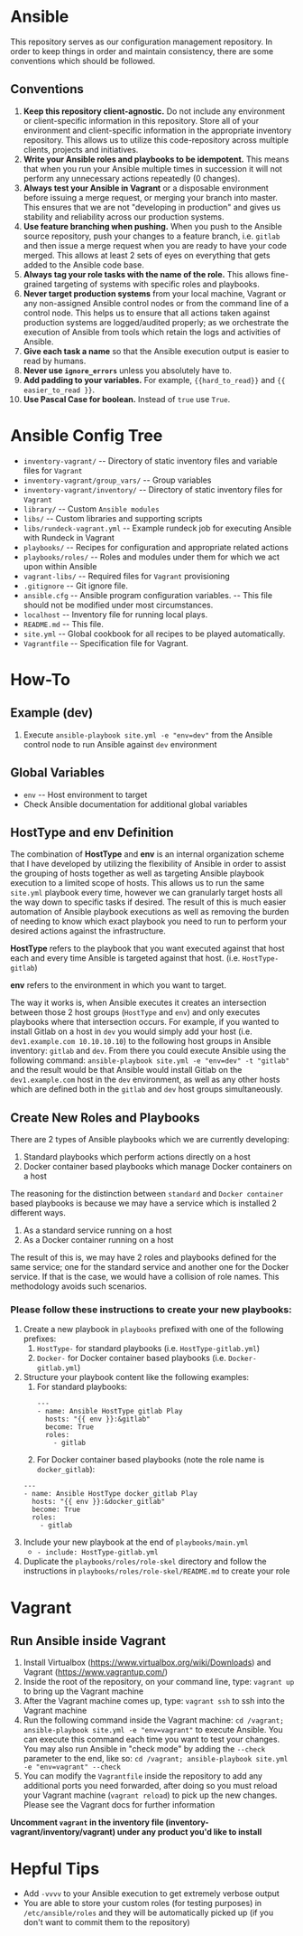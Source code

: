 # Ansible
This repository serves as our configuration management repository. In order to keep things in order and maintain consistency, there are some conventions which should be followed.

## Conventions
1. __Keep this repository client-agnostic.__ Do not include any environment or client-specific information in this repository. Store all of your environment and client-specific information in the appropriate inventory repository. This allows us to utilize this code-repository across multiple clients, projects and initiatives.
2. __Write your Ansible roles and playbooks to be idempotent.__ This means that when you run your Ansible multiple times in succession it will not perform any unnecessary actions repeatedly (0 changes).
3. __Always test your Ansible in Vagrant__ or a disposable environment before issuing a merge request, or merging your branch into master. This ensures that we are not "developing in production" and gives us stability and reliability across our production systems.
4. __Use feature branching when pushing.__ When you push to the Ansible source repository, push your changes to a feature branch, i.e. `gitlab` and then issue a merge request when you are ready to have your code merged. This allows at least 2 sets of eyes on everything that gets added to the Ansible code base.
5. __Always tag your role tasks with the name of the role.__ This allows fine-grained targeting of systems with specific roles and playbooks.
6. __Never target production systems__ from your local machine, Vagrant or any non-assigned Ansible control nodes or from the command line of a control node. This helps us to ensure that all actions taken against production systems are logged/audited properly; as we orchestrate the execution of Ansible from tools which retain the logs and activities of Ansible.
7. __Give each task a name__ so that the Ansible execution output is easier to read by humans.
8. __Never use `ignore_errors`__ unless you absolutely have to.
9. __Add padding to your variables.__ For example, `{{hard_to_read}}` and `{{ easier_to_read }}`.
10. __Use Pascal Case for boolean.__ Instead of `true` use `True`.

# Ansible Config Tree
 - `inventory-vagrant/`                -- Directory of static inventory files and variable files for `Vagrant`
 - `inventory-vagrant/group_vars/`     -- Group variables
 - `inventory-vagrant/inventory/`      -- Directory of static inventory files for `Vagrant`
 - `library/`                          -- Custom `Ansible modules`
 - `libs/`                             -- Custom libraries and supporting scripts
 - `libs/rundeck-vagrant.yml`          -- Example rundeck job for executing Ansible with Rundeck in Vagrant
 - `playbooks/`                        -- Recipes for configuration and appropriate related actions
 - `playbooks/roles/`                  -- Roles and modules under them for which we act upon within Ansible
 - `vagrant-libs/`                     -- Required files for `Vagrant` provisioning
 - `.gitignore`                        -- Git ignore file.
 - `ansible.cfg`                       -- Ansible program configuration variables.
                                       -- This file should not be modified under most circumstances.
 - `localhost`                         -- Inventory file for running local plays.
 - `README.md`                         -- This file.
 - `site.yml`                          -- Global cookbook for all recipes to be played automatically.
 - `Vagrantfile`                       -- Specification file for Vagrant.

# How-To

## Example (dev)
1. Execute `ansible-playbook site.yml -e "env=dev"` from the Ansible control node to run Ansible against `dev` environment

## Global Variables
 - `env`  -- Host environment to target
 - Check Ansible documentation for additional global variables

## HostType and env Definition
The combination of __HostType__ and __env__ is an internal organization scheme that I have developed by utilizing the flexibility of Ansible in order to assist the grouping of hosts together as well as targeting Ansible playbook execution to a limited scope of hosts. This allows us to run the same `site.yml` playbook every time, however we can granularly target hosts all the way down to specific tasks if desired. The result of this is much easier automation of Ansible playbook executions as well as removing the burden of needing to know which exact playbook you need to run to perform your desired actions against the infrastructure.

__HostType__ refers to the playbook that you want executed against that host each and every time Ansible is targeted against that host. (i.e. `HostType-gitlab`)

__env__ refers to the environment in which you want to target.

The way it works is, when Ansible executes it creates an intersection between those 2 host groups (`HostType` and `env`) and only executes playbooks where that intersection occurs. For example, if you wanted to install Gitlab on a host in `dev` you would simply add your host (i.e. `dev1.example.com 10.10.10.10`) to the following host groups in Ansible inventory: `gitlab` and `dev`. From there you could execute Ansible using the following command: `ansible-playbook site.yml -e "env=dev" -t "gitlab"` and the result would be that Ansible would install Gitlab on the `dev1.example.com` host in the `dev` environment, as well as any other hosts which are defined both in the `gitlab` and `dev` host groups simultaneously.

## Create New Roles and Playbooks
There are 2 types of Ansible playbooks which we are currently developing:
1. Standard playbooks which perform actions directly on a host
2. Docker container based playbooks which manage Docker containers on a host

The reasoning for the distinction between `standard` and `Docker container` based playbooks is because we may have a service which is installed 2 different ways.
1. As a standard service running on a host
2. As a Docker container running on a host

The result of this is, we may have 2 roles and playbooks defined for the same service; one for the standard service and another one for the Docker service. If that is the case, we would have a collision of role names. This methodology avoids such scenarios.

### Please follow these instructions to create your new playbooks:
1. Create a new playbook in `playbooks` prefixed with one of the following prefixes:
   1. `HostType-` for standard playbooks (i.e. `HostType-gitlab.yml`)
   2. `Docker-` for Docker container based playbooks (i.e. `Docker-gitlab.yml`)
2. Structure your playbook content like the following examples:
   1. For standard playbooks:
      ```
      ---
      - name: Ansible HostType gitlab Play
        hosts: "{{ env }}:&gitlab"
        become: True
        roles:
          - gitlab
      ```
    2. For Docker container based playbooks (note the role name is `docker_gitlab`):
      ```
      ---
      - name: Ansible HostType docker_gitlab Play
        hosts: "{{ env }}:&docker_gitlab"
        become: True
        roles:
          - gitlab
      ```
3. Include your new playbook at the end of `playbooks/main.yml`
   * `- include: HostType-gitlab.yml`
4. Duplicate the `playbooks/roles/role-skel` directory and follow the instructions in `playbooks/roles/role-skel/README.md` to create your role

# Vagrant

## Run Ansible inside Vagrant
1. Install Virtualbox (https://www.virtualbox.org/wiki/Downloads) and Vagrant (https://www.vagrantup.com/)
2. Inside the root of the repository, on your command line, type: `vagrant up` to bring up the Vagrant machine
3. After the Vagrant machine comes up, type: `vagrant ssh` to ssh into the Vagrant machine
4. Run the following command inside the Vagrant machine: `cd /vagrant; ansible-playbook site.yml -e "env=vagrant"` to execute Ansible. You can execute this command each time you want to test your changes. You may also run Ansible in "check mode" by adding the `--check` parameter to the end, like so: `cd /vagrant; ansible-playbook site.yml -e "env=vagrant" --check`
5. You can modify the `Vagrantfile` inside the repository to add any additional ports you need forwarded, after doing so you must reload your Vagrant machine (`vagrant reload`) to pick up the new changes. Please see the Vagrant docs for further information

__Uncomment `vagrant` in the inventory file (inventory-vagrant/inventory/vagrant) under any product you'd like to install__

# Hepful Tips
- Add `-vvvv` to your Ansible execution to get extremely verbose output
- You are able to store your custom roles (for testing purposes) in `/etc/ansible/roles` and they will be automatically picked up (if you don't want to commit them to the repository)
